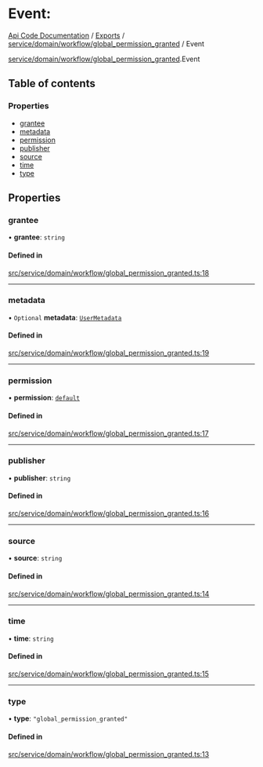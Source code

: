# Event: 
 
[Api Code Documentation](../README.md) / [Exports](../modules.md) / [service/domain/workflow/global\_permission\_granted](../modules/service_domain_workflow_global_permission_granted.md) / Event

[service/domain/workflow/global\_permission\_granted](../modules/service_domain_workflow_global_permission_granted.md).Event

## Table of contents

### Properties

- [grantee](service_domain_workflow_global_permission_granted.Event.md#grantee)
- [metadata](service_domain_workflow_global_permission_granted.Event.md#metadata)
- [permission](service_domain_workflow_global_permission_granted.Event.md#permission)
- [publisher](service_domain_workflow_global_permission_granted.Event.md#publisher)
- [source](service_domain_workflow_global_permission_granted.Event.md#source)
- [time](service_domain_workflow_global_permission_granted.Event.md#time)
- [type](service_domain_workflow_global_permission_granted.Event.md#type)

## Properties

### grantee

• **grantee**: `string`

#### Defined in

[src/service/domain/workflow/global_permission_granted.ts:18](https://github.com/openkfw/TruBudget/blob/2e43ea7/api/src/service/domain/workflow/global_permission_granted.ts#L18)

___

### metadata

• `Optional` **metadata**: [`UserMetadata`](../modules/service_domain_metadata.md#usermetadata)

#### Defined in

[src/service/domain/workflow/global_permission_granted.ts:19](https://github.com/openkfw/TruBudget/blob/2e43ea7/api/src/service/domain/workflow/global_permission_granted.ts#L19)

___

### permission

• **permission**: [`default`](../modules/authz_intents.md#default)

#### Defined in

[src/service/domain/workflow/global_permission_granted.ts:17](https://github.com/openkfw/TruBudget/blob/2e43ea7/api/src/service/domain/workflow/global_permission_granted.ts#L17)

___

### publisher

• **publisher**: `string`

#### Defined in

[src/service/domain/workflow/global_permission_granted.ts:16](https://github.com/openkfw/TruBudget/blob/2e43ea7/api/src/service/domain/workflow/global_permission_granted.ts#L16)

___

### source

• **source**: `string`

#### Defined in

[src/service/domain/workflow/global_permission_granted.ts:14](https://github.com/openkfw/TruBudget/blob/2e43ea7/api/src/service/domain/workflow/global_permission_granted.ts#L14)

___

### time

• **time**: `string`

#### Defined in

[src/service/domain/workflow/global_permission_granted.ts:15](https://github.com/openkfw/TruBudget/blob/2e43ea7/api/src/service/domain/workflow/global_permission_granted.ts#L15)

___

### type

• **type**: ``"global_permission_granted"``

#### Defined in

[src/service/domain/workflow/global_permission_granted.ts:13](https://github.com/openkfw/TruBudget/blob/2e43ea7/api/src/service/domain/workflow/global_permission_granted.ts#L13)
